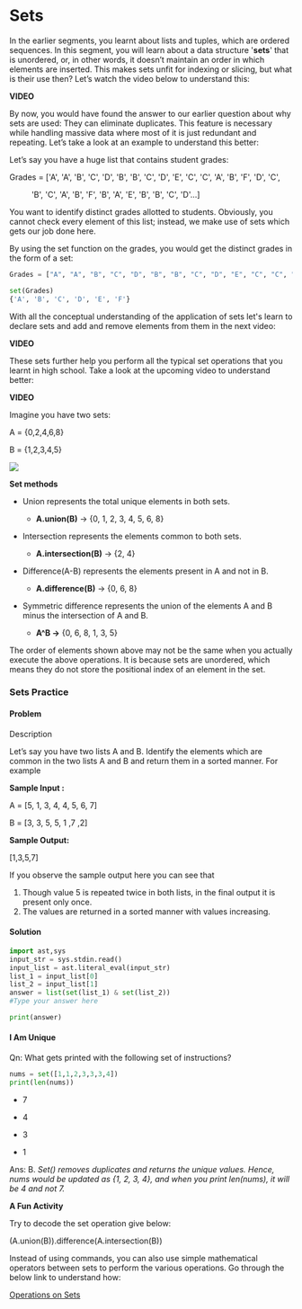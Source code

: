 # Sets

In the earlier segments, you learnt about lists and tuples, which are ordered sequences. In this segment, you will learn about a data structure '**sets**' that is unordered, or, in other words, it doesn’t maintain an order in which elements are inserted. This makes sets unfit for indexing or slicing, but what is their use then? Let’s watch the video below to understand this:

**VIDEO**



By now, you would have found the answer to our earlier question about why sets are used: They can eliminate duplicates. This feature is necessary while handling massive data where most of it is just redundant and repeating. Let’s take a look at an example to understand this better:

Let’s say you have a huge list that contains student grades:

Grades = ['A', 'A', 'B', 'C', 'D', 'B', 'B', 'C', 'D', 'E', 'C', 'C', 'A', 'B', 'F', 'D', 'C', 

          'B', 'C', 'A', 'B', 'F', 'B', 'A', 'E', 'B', 'B', 'C', 'D'...]

You want to identify distinct grades allotted to students. Obviously, you cannot check every element of this list; instead, we make use of sets which gets our job done here.

By using the set function on the grades, you would get the distinct grades in the form of a set:        

```python
Grades = ["A", "A", "B", "C", "D", "B", "B", "C", "D", "E", "C", "C", "A", "B", "F", "D", "C", "B", "C", "A", "B", "F", "B", "A", "E", "B", "B", "C", "D"]

set(Grades)
{'A', 'B', 'C', 'D', 'E', 'F'}
```

With all the conceptual understanding of the application of sets let's learn to declare sets and add and remove elements from them in the next video:

**VIDEO**

These sets further help you perform all the typical set operations that you learnt in high school. Take a look at the upcoming video to understand better:

**VIDEO**

Imagine you have two sets: 

A = {0,2,4,6,8}

B = {1,2,3,4,5}

![](https://i.ibb.co/LS06DRL/sets-venn-diagram.png)

**Set methods**

- Union represents the total unique elements in both sets.
  
  - **A.union(B)** → {0, 1, 2, 3, 4, 5, 6, 8}

- Intersection represents the elements common to both sets.
  
  - **A.intersection(B)** → {2, 4}

- Difference(A-B) represents the elements present in A and not in B.
  
  - **A.difference(B)** → {0, 6, 8}

- Symmetric difference represents the union of the elements A and B minus the intersection of A and B.
  
  - **A^B →** {0, 6, 8, 1, 3, 5}

The order of elements shown above may not be the same when you actually execute the above operations. It is because sets are unordered, which means they do not store the positional index of an element in the set.



### Sets Practice

#### Problem

Description

Let’s say you have two lists A and B. Identify the elements which are common in the two lists A and B and return them in a sorted manner. For example 

**Sample Input :**

A = [5, 1, 3, 4, 4, 5, 6, 7]

B = [3, 3, 5, 5, 1 ,7 ,2]

**Sample Output:**

[1,3,5,7]

If you observe the sample output here you can see that 

1. Though value 5 is repeated twice in both lists, in the final output it is present only once.
2. The values are returned in a sorted manner with values increasing.

#### Solution

```python
import ast,sys
input_str = sys.stdin.read()
input_list = ast.literal_eval(input_str)
list_1 = input_list[0]
list_2 = input_list[1]
answer = list(set(list_1) & set(list_2))
#Type your answer here

print(answer)
```

#### I Am Unique

Qn: What gets printed with the following set of instructions?

```python
nums = set([1,1,2,3,3,3,4])
print(len(nums))
```

- 7

- 4

- 3

- 1

Ans: B. *Set() removes duplicates and returns the unique values. Hence, nums would be updated as {1, 2, 3, 4}, and when you print len(nums), it will be 4 and not 7.*



**A Fun Activity**

Try to decode the set operation give below:

(A.union(B)).difference(A.intersection(B))

Instead of using commands, you can also use simple mathematical operators between sets to perform the various operations. Go through the below link to understand how:

[Operations on Sets](https://docs.python.org/3/tutorial/datastructures.html#sets)


